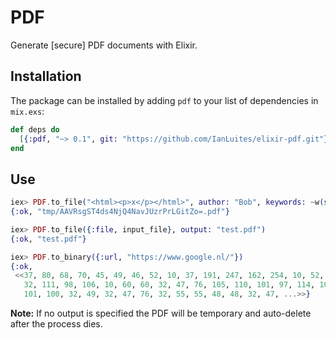 # PDF

Generate [secure] PDF documents with Elixir.

## Installation

The package can be installed by
adding `pdf` to your list of dependencies in `mix.exs`:

```elixir
def deps do
  [{:pdf, "~> 0.1", git: "https://github.com/IanLuites/elixir-pdf.git"}]
end
```

## Use

```elixir
iex> PDF.to_file("<html><p>x</p></html>", author: "Bob", keywords: ~w(shopping store), dpi: 1600)
{:ok, "tmp/AAVRsgST4ds4NjQ4NavJUzrPrLGitZo=.pdf"}

iex> PDF.to_file({:file, input_file}, output: "test.pdf")
{:ok, "test.pdf"}

iex> PDF.to_binary({:url, "https://www.google.nl/"})
{:ok,
 <<37, 80, 68, 70, 45, 49, 46, 52, 10, 37, 191, 247, 162, 254, 10, 52, 32, 48,
   32, 111, 98, 106, 10, 60, 60, 32, 47, 76, 105, 110, 101, 97, 114, 105, 122,
   101, 100, 32, 49, 32, 47, 76, 32, 55, 55, 48, 48, 32, 47, ...>>}
```

**Note:** If no output is specified the PDF will be temporary and auto-delete after the process dies.
